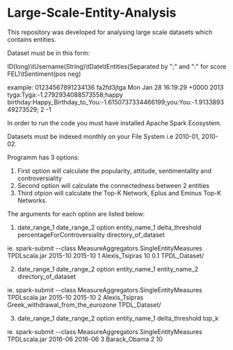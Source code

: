 # Large-Scale-Entity-Analysis

This repository was developed for analysing large scale datasets which contains entities.

Dataset must be in this form:

ID(long)\tUsername(String)\tDate\tEntities(Separated by ";" and ":" for score FEL)\tSentiment(pos neg)

example:
01234567891234136	fa2fd3jtga	Mon Jan 28 16:19:29 +0000 2013	tyga:Tyga:-1.2792934088573558;happy birthday:Happy_Birthday_to_You:-1.6150737334466199;you:You:-1.913389349273529;	2 -1

In order to run the code you must have installed Apache Spark Ecosystem.

Datasets must be indexed monthly on your File System i.e 2010-01, 2010-02.

Programm has 3 options:

1) First option will calculate the popularity, attitude, sentimentality and controversiality
2) Second option will calculate the connectedness between 2 entities
3) Third otpion will calculate the Top-K Network, Eplus and Eminus Top-K Networks.

The arguments for each option are listed below:

1) date_range_1 date_range_2 option entity_name_1 delta_threshold percentageForControversiality directory_of_dataset

ie.
spark-submit --class MeasureAggregators.SingleEntityMeasures TPDLscala.jar 2015-10 2015-10 1 Alexis_Tsipras 10 0.1 TPDL_Dataset/

2) date_range_1 date_range_2 option entity_name_1 entity_name_2 directory_of_dataset

ie.
spark-submit --class MeasureAggregators.SingleEntityMeasures TPDLscala.jar 2015-10 2015-10 2 Alexis_Tsipras Greek_withdrawal_from_the_eurozone TPDL_Dataset/

3) date_range_1 date_range_2 option entity_name_1 delta_threshold top_k

ie.
spark-submit --class MeasureAggregators.SingleEntityMeasures TPDLscala.jar 2016-06 2016-06 3 Barack_Obama 2 10
